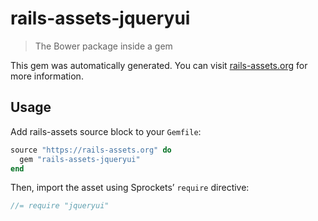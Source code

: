 # rails-assets-jqueryui

> The Bower package inside a gem

This gem was automatically generated. You can visit [rails-assets.org](https://rails-assets.org) for more information.

## Usage

Add rails-assets source block to your `Gemfile`:

```ruby
source "https://rails-assets.org" do
  gem "rails-assets-jqueryui"
end

```

Then, import the asset using Sprockets’ `require` directive:

```js
//= require "jqueryui"
```
